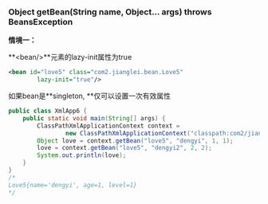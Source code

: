 ### Object getBean\(String name, Object... args\) throws BeansException

**情境一：**

**&lt;bean/&gt;**元素的lazy-init属性为true

```xml
<bean id="love5" class="com2.jianglei.bean.Love5"
        lazy-init="true"/>
```

如果bean是**singleton, **仅可以设置一次有效属性

```java
public class XmlApp6 {
    public static void main(String[] args) {
        ClassPathXmlApplicationContext context =
                new ClassPathXmlApplicationContext("classpath:com2/jianglei/spring-context5.xml");
        Object love = context.getBean("love5", "dengyi", 1, 1);
        love = context.getBean("love5", "dengyi2", 2, 2);
        System.out.println(love);
    }
}
/*
Love5{name='dengyi', age=1, level=1}
*/
```



